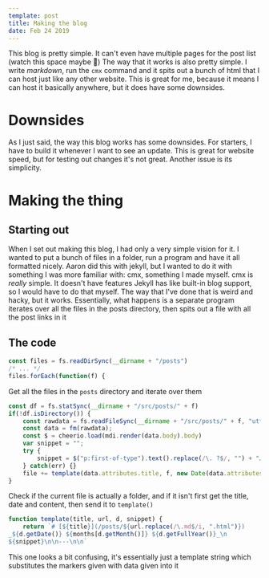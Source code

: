 ```yaml
---
template: post
title: Making the blog
date: Feb 24 2019
---
```

This blog is pretty simple. It can't even have multiple pages for the post list (watch this space maybe 🤷)
The way that it works is also pretty simple. I write *markdown*, run the `cmx` command and it spits out a bunch of html that I can host just like any other website. This is great for me, because it means I can host it basically anywhere, but it does have some downsides.

# Downsides
As I just said, the way this blog works has some downsides. For starters, I have to build it whenever I want to see an update. This is great for website speed, but for testing out changes it's not great. Another issue is its simplicity. 

# Making the thing
## Starting out
When I set out making this blog, I had only a very simple vision for it. I wanted to put a bunch of files in a folder, run a program and have it all formatted nicely. Aaron did this with jekyll, but I wanted to do it with something I was more familiar with: cmx, something I made myself. cmx is *really* simple. It doesn't have features Jekyll has like built-in blog support, so I would have to do that myself. The way that I've done that is weird and hacky, but it works. Essentially, what happens is a separate program iterates over all the files in the posts directory, then spits out a file with all the post links in it

## The code
```js
const files = fs.readDirSync(__dirname + "/posts")
/* ... */
files.forEach(function(f) {
```
Get all the files in the `posts` directory and iterate over them
```js
const df = fs.statSync(__dirname + "/src/posts/" + f)
if(!df.isDirectory()) {
    const rawdata = fs.readFileSync(__dirname + "/src/posts/" + f, "utf-8");
    const data = fm(rawdata);
    const $ = cheerio.load(mdi.render(data.body).body)
    var snippet = "";
    try {
        snippet = $("p:first-of-type").text().replace(/\. ?$/, "") + "…"
    } catch(err) {}
    file += template(data.attributes.title, f, new Date(data.attributes.date), snippet);
}
```
Check if the  current file is actually a folder, and if it isn't first get the title, date and content, then send it to `template()`
```js
function template(title, url, d, snippet) {
    return `# [${title}](/posts/${url.replace(/\.md$/i, ".html")})
_${d.getDate()} ${months[d.getMonth()]} ${d.getFullYear()}_\n
${snippet}\n\n---\n\n`
```
This one looks a bit confusing, it's essentially just a template string which substitutes the markers given with data given into it